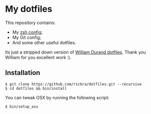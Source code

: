 My dotfiles
===========

This repository contains:

* My [zsh config](http://github.com/ricbra/zsh-config);
* My Git config;
* And some other useful dotfiles.

Its just a stripped down version of [William Durand dotfiles](http://github.com:willdurand/dotfiles.git).
Thank you William for you excellent work :).

Installation
------------

    $ git clone https://github.com/ricbra/dotfiles.git --recursive
    $ cd dotfiles && bin/install

You can tweak OSX by running the following script:

    $ bin/setup_osx
